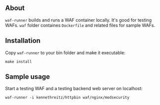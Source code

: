 ## About

`waf-runner` builds and runs a WAF container locally. It's good for testing WAFs. `waf` folder containes `Dockerfile` and related files for sample WAFs.

## Installation

Copy `waf-runner` to your bin folder and make it executable:

```
make install
```

## Sample usage

Start a testing WAF and a testing backend web server on localhost:

```
waf-runner -i kennethreitz/httpbin waf/nginx/modsecurity
```
